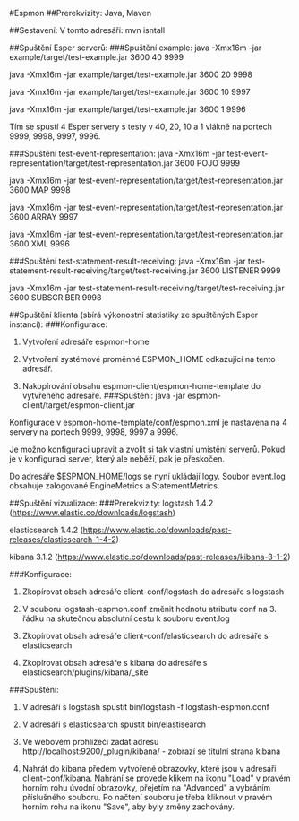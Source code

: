 #Espmon
##Prerekvizity:
Java, Maven

##Sestavení:
V tomto adresáři:
mvn isntall

##Spuštění Esper serverů:
###Spuštění example:
java -Xmx16m -jar example/target/test-example.jar 3600 40 9999

java -Xmx16m -jar example/target/test-example.jar 3600 20 9998

java -Xmx16m -jar example/target/test-example.jar 3600 10 9997

java -Xmx16m -jar example/target/test-example.jar 3600 1 9996

Tím se spustí 4 Esper servery s testy v 40, 20, 10 a 1 vlákně na portech 9999, 9998, 9997, 9996.

###Spuštění test-event-representation:
java -Xmx16m -jar test-event-representation/target/test-representation.jar 3600 POJO 9999

java -Xmx16m -jar test-event-representation/target/test-representation.jar 3600 MAP 9998

java -Xmx16m -jar test-event-representation/target/test-representation.jar 3600 ARRAY 9997

java -Xmx16m -jar test-event-representation/target/test-representation.jar 3600 XML 9996

###Spuštění test-statement-result-receiving:
java -Xmx16m -jar test-statement-result-receiving/target/test-receiving.jar 3600 LISTENER 9999

java -Xmx16m -jar test-statement-result-receiving/target/test-receiving.jar 3600 SUBSCRIBER 9998

##Spuštění klienta (sbírá výkonostní statistiky ze spuštěných Esper instancí):
###Konfigurace:
1) Vytvoření adresáře espmon-home

2) Vytvoření systémové proměnné ESPMON_HOME odkazující na tento adresář.

3) Nakopírování obsahu espmon-client/espmon-home-template do vytvřeného adresáře.
###Spuštění:
java -jar espmon-client/target/espmon-client.jar

Konfigurace v espmon-home-template/conf/espmon.xml je nastavena na 4 servery na portech 9999, 9998, 9997 a 9996.

Je možno konfiguraci upravit a zvolit si tak vlastní umístění serverů. Pokud je v konfiguraci server, který ale neběží,
pak je přeskočen.

Do adresáře $ESPMON_HOME/logs se nyní ukládají logy. Soubor event.log obsahuje zalogované EngineMetrics a StatementMetrics.


##Spuštění vizualizace:
###Prerekvizity:
logstash 1.4.2 (https://www.elastic.co/downloads/logstash)

elasticsearch 1.4.2 (https://www.elastic.co/downloads/past-releases/elasticsearch-1-4-2)

kibana 3.1.2 (https://www.elastic.co/downloads/past-releases/kibana-3-1-2)

###Konfigurace:
1) Zkopírovat obsah adresáře client-conf/logstash do adresáře s logstash

2) V souboru logstash-espmon.conf změnit hodnotu atributu conf na 3. řádku na skutečnou absolutní cestu k souboru event.log

3) Zkopírovat obsah adresáře client-conf/elasticsearch do adresáře s elasticsearch

4) Zkopírovat obsah adresáře s kibana do adresáře s elasticsearch/plugins/kibana/_site

###Spuštění:
1) V adresáři s logstash spustit bin/logstash -f logstash-espmon.conf

2) V adresáři s elasticsearch spustit bin/elastisearch

3) Ve webovém prohlížeči zadat adresu http://localhost:9200/_plugin/kibana/ - zobrazí se titulní strana kibana

4) Nahrát do kibana předem vytvořené obrazovky, které jsou v adresáři client-conf/kibana.
Nahrání se provede klikem na ikonu "Load" v pravém horním rohu úvodní obrazovky, přejetím na "Advanced"
a vybráním příslušného souboru. Po načtení souboru je třeba kliknout v pravém horním rohu na ikonu
"Save", aby byly změny zachovány.


